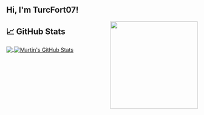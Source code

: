 
<h2> Hi, I'm TurcFort07! </h2>

<img align='right' src="https://media.tenor.com/TYNpGhXizs0AAAAC/wrecksmgee-hajime.gif" width="230">


## &#x1f4c8; GitHub Stats

<a href="https://github.com/hurrikaanig/hurrikaanig">
  <img align="center" src="https://github-readme-stats.vercel.app/api/top-langs/?username=hurrikaanig&hide=java,kotlin,html,tex,vue,javascript&title_color=ffffff&text_color=c9cacc&icon_color=2bbc8a&bg_color=1d1f21&langs_count=3" />
</a>
<a href="https://github.com/hurrikaanig/hurrikaanig">
  <img align="center" src="https://github-readme-stats.vercel.app/api?username=hurrikaanig&show_icons=true&line_height=27&count_private=true&title_color=ffffff&text_color=c9cacc&icon_color=2bbc8a&bg_color=1d1f21" alt="Martin's GitHub Stats" />
</a>
